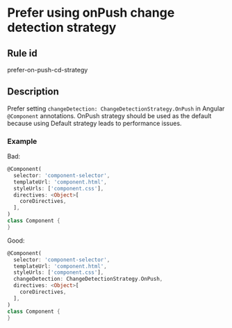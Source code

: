 # Prefer using onPush change detection strategy

## Rule id

prefer-on-push-cd-strategy

## Description

Prefer setting `changeDetection: ChangeDetectionStrategy.OnPush` in Angular `@Component` annotations.
OnPush strategy should be used as the default because using Default strategy leads to performance issues.

### Example

Bad:

```dart
@Component(
  selector: 'component-selector',
  templateUrl: 'component.html',
  styleUrls: ['component.css'],
  directives: <Object>[
    coreDirectives,
  ],
)
class Component {
}
```

Good:

```dart
@Component(
  selector: 'component-selector',
  templateUrl: 'component.html',
  styleUrls: ['component.css'],
  changeDetection: ChangeDetectionStrategy.OnPush,
  directives: <Object>[
    coreDirectives,
  ],
)
class Component {
}
```
